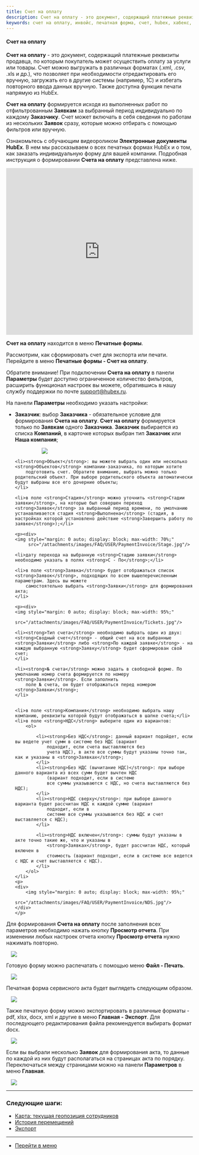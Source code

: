 ```yaml
---
title: Счет на оплату
description: Счет на оплату - это документ, содержащий платежные реквизиты продавца, по которым покупатель может осуществить оплату за услуги или товары.
keywords: счет на оплату, инвойс, печатная форма, счет, hubex, хабекс, хубекс, хабикс
---
```


#### Счет на оплату

<html>
<meta charset="utf-8">

</html>

<body>
<p><strong>Счет на оплату</strong> - это документ, содержащий платежные реквизиты продавца, по которым покупатель может осуществить оплату за услуги или товары. Счет можно выгружать в различных форматах (.xml, .csv, .xls и др.), что позволяет
    при необходимости отредактировать его вручную, загружать его в другие системы (например,
    1С) и избегать повторного ввода данных вручную. Также доступна функция печати напрямую из HubEx.</p>
<p><strong>Счет на оплату</strong> формируется исходя из выполненных работ по отфильтрованным <strong>Заявкам</strong> за выбранный период индивидуально по каждому <strong>Заказчику</strong>.
    Счет может включать в себя сведения по работам из
    нескольких <strong>Заявок</strong> сразу, которые можно отбирать с помощью фильтров или вручную. </p>

<p>Ознакомьтесь с обучающим видеороликом <strong>Электронные документы HubEx</strong>. В нем мы рассказываем о всех печатных формах HubEx и о том, как заказать индивидуальную форму для вашей компании. Подробная инструкция о формировании <strong>Счета на оплату</strong> представлена ниже. </p>
<iframe src="https://www.youtube.com/embed/WhKGc-GrOjI" width="100%" height="450px" frameborder="0"
        allowfullscreen="allowfullscreen"></iframe>

<p><strong>Счет на оплату</strong> находится в меню <strong>Печатные формы</strong>.</p>
<p>Рассмотрим, как сформировать счет для экспорта или печати. Перейдите в меню <strong>Печатные формы - Счет на оплату</strong>. </p>

<p>Обратите внимание! При подключении <strong>Счета на оплату</strong> в панели <strong>Параметры</strong> будет доступно ограниченное количество фильтров, расширить функционал настроек вы можете, обратившись в нашу службу поддержки по почте <a
        href="mailto:support@hubex.ru" target="_blank" rel="noopener">
    support@hubex.ru</a>.</p>

<p>На панели <strong>Параметры</strong> необходимо указать настройки:</p>
<ul>
    <li><strong>Заказчик</strong>: выбор <strong>Заказчика</strong> - обязательное условие для формирования <strong>Счета на оплату</strong>. <strong>Счет на оплату</strong> формируется только по <strong>Заявкам</strong> одного <strong>Заказчика</strong>. <strong>Заказчик</strong> выбирается из списка <strong>Компаний</strong>,
        в карточке которых выбран тип <strong>Заказчик</strong>
        или <strong>Наша компания</strong>;
    </li>
    <p><div>
    <img style="margin: 0 auto; display: block; max-width: 70%;"
         src="/attachments/images/FAQ/USER/PaymentInvoice/Customer.jpg"/>
</div></p>

    <li><strong>Объект</strong>: вы можете выбрать один или несколько <strong>Объектов</strong> компании-заказчика, по которым хотите
        подготовить счет. Обратите внимание, выбрать можно только родительский объект. При выборе родительского объекта автоматически будут выбраны все его дочерние объекты;
    </li>

    <li>в поле <strong>Стадия</strong> можно уточнить <strong>Стадии заявки</strong>, на которые был совершен переход <strong>Заявок</strong> за выбранный период времени, по умолчанию устанавливается стадия <strong>Выполнена</strong> (стадия, в настройках которой установлено действие <strong>Завершить работу по заявке</strong>);</li>

    <p><div>
    <img style="margin: 0 auto; display: block; max-width: 70%;"
         src="/attachments/images/FAQ/USER/PaymentInvoice/Stage.jpg"/>
</div></p>

    <li>дату перехода на выбранную <strong>Стадию заявки</strong> необходимо указать в полях <strong>С - По</strong>;</li>

    <li>в поле <strong>Заявка</strong> будет отображаться список <strong>Заявок</strong>, подходящих по всем вышеперечисленным параметрам. Здесь вы можете
        самостоятельно выбрать <strong>Заявки</strong> для формирования акта;
    </li>

    <p><div>
    <img style="margin: 0 auto; display: block; max-width: 95%;"
         src="/attachments/images/FAQ/USER/PaymentInvoice/Tickets.jpg"/>
</div> </p>

    <li><strong>Тип счета</strong> необходимо выбрать один из двух: <strong>Сводный счет</strong> - общий счет на все выбранные <strong>Заявки</strong> либо <strong>По каждой заявке</strong> - на каждую выбранную <strong>Заявку</strong> будет сформирован свой счет;
    </li>

    <li><strong>№ счета</strong> можно задать в свободной форме. По умолчанию номер счета формируется по номеру <strong>Заявки</strong>. Если заполнить
        поле № счета, он будет отображаться перед номером <strong>Заявки</strong>;
    </li>


    <li>в поле <strong>Компания</strong> необходимо выбрать нашу компанию, реквизиты которой будут отображаться в шапке счета;</li>
    <li>в поле <strong>НДС</strong> выберите один из вариантов:
        <ol>

            <li><strong>Без НДС</strong>: данный вариант подойдет, если вы ведете учет сумм в системе без НДС (вариант
                подходит, если счета выставляются без
                учета НДС), в акте все суммы будут указаны точно так, как и указаны в <strong>Заявках</strong>;
            </li>
            <li><strong>Без НДС (вычитание НДС)</strong>: при выборе данного варианта из всех сумм будет вычтен НДС
                (вариант подходит, если в системе
                все суммы указываются с НДС, но счета выставляются без НДС);
            </li>
            <li><strong>НДС сверху</strong>: при выборе данного варианта будет рассчитан НДС к каждой сумме (вариант
                подходит, если в
                системе все суммы указываются без НДС и счет выставляется с НДС);
            </li>

            <li><strong>НДС включен</strong>: суммы будут указаны в акте точно такие же, что и указаны в
                <strong>Заявках</strong>, будет рассчитан НДС, который включен в
                стоимость (вариант подходит, если в системе все ведется с НДС и счет выставляется с НДС).
            </li>
        </ol>
    </li>
    <p>
    <div>
        <img style="margin: 0 auto; display: block; max-width: 95%;"
             src="/attachments/images/FAQ/USER/PaymentInvoice/NDS.jpg"/>
    </div>
    </p>
</ul>

<p>Для формирования <strong>Счета на оплату</strong> после заполнения всех параметров необходимо нажать кнопку <strong>Просмотр отчета</strong>. При изменении любых настроек отчета кнопку <strong>Просмотр отчета</strong> нужно нажимать повторно.</p>

<div>
    <img style="margin: 0 auto; display: block; max-width: 95%;"
         src="/attachments/images/FAQ/USER/PaymentInvoice/Form.jpg"/>
</div>

<p>Готовую форму можно распечатать с помощью меню <strong>Файл - Печать</strong>. </p>

<div>
    <img style="margin: 0 auto; display: block; max-width: 95%;"
         src="/attachments/images/FAQ/USER/PaymentInvoice/Print.jpg"/>
</div>

<p>Печатная форма сервисного акта будет выглядеть следующим образом. </p>
<div>
    <img style="margin: 0 auto; display: block; max-width: 95%;"
         src="/attachments/images/FAQ/USER/PaymentInvoice/PrintForm.jpg"/>
</div>

<p>Также печатную форму можно экспортировать в различные форматы - pdf, xlsx, docx, xml и другие в меню <strong>Главная - Экспорт</strong>. Для последующего редактирования файла рекомендуется выбирать формат docx.</p>

<div>
    <img style="margin: 0 auto; display: block; max-width: 95%;"
         src="/attachments/images/FAQ/USER/PaymentInvoice/Export.jpg"/>
</div>

<p>Если вы выбрали несколько <strong>Заявок</strong> для формирования акта, то данные по каждой из них будут располагаться на страницах акта по порядку. Переключаться между страницами можно на панели <strong>Параметров</strong> в меню <strong>Главная</strong>.</p>
<div>
    <img style="margin: 0 auto; display: block; max-width: 95%;"
         src="/attachments/images/FAQ/USER/PaymentInvoice/List.jpg"/>
</div>

</body>



___
### Следующие шаги:
- [Карта: текущая геопозиция сотрудников](./GeoPosition.md)
- [История перемещений](./Geotracking.md)
- [Экспорт](./Export.md)

____
- [Перейти в меню](http://wiki.hubex.ru)
